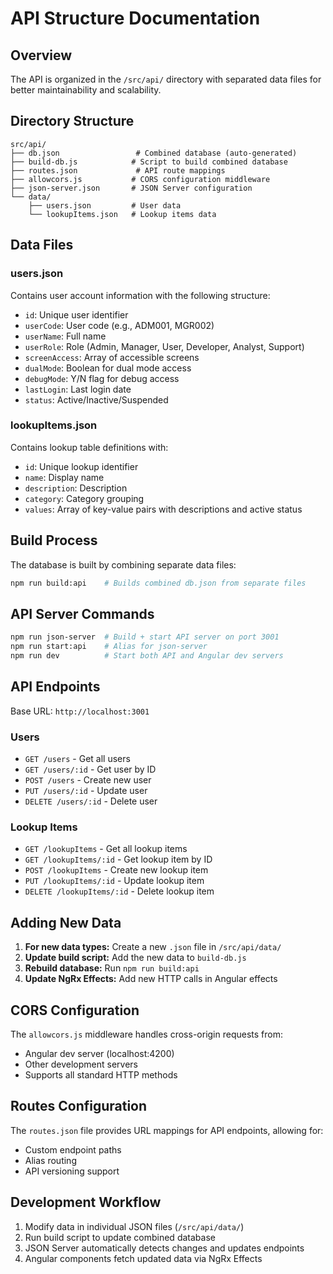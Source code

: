 # API Structure Documentation

## Overview
The API is organized in the `/src/api/` directory with separated data files for better maintainability and scalability.

## Directory Structure
```
src/api/
├── db.json                 # Combined database (auto-generated)
├── build-db.js            # Script to build combined database
├── routes.json             # API route mappings
├── allowcors.js           # CORS configuration middleware
├── json-server.json       # JSON Server configuration
└── data/
    ├── users.json         # User data
    └── lookupItems.json   # Lookup items data
```

## Data Files

### users.json
Contains user account information with the following structure:
- `id`: Unique user identifier
- `userCode`: User code (e.g., ADM001, MGR002)
- `userName`: Full name
- `userRole`: Role (Admin, Manager, User, Developer, Analyst, Support)
- `screenAccess`: Array of accessible screens
- `dualMode`: Boolean for dual mode access
- `debugMode`: Y/N flag for debug access
- `lastLogin`: Last login date
- `status`: Active/Inactive/Suspended

### lookupItems.json
Contains lookup table definitions with:
- `id`: Unique lookup identifier
- `name`: Display name
- `description`: Description
- `category`: Category grouping
- `values`: Array of key-value pairs with descriptions and active status

## Build Process

The database is built by combining separate data files:
```bash
npm run build:api    # Builds combined db.json from separate files
```

## API Server Commands

```bash
npm run json-server  # Build + start API server on port 3001
npm run start:api    # Alias for json-server
npm run dev          # Start both API and Angular dev servers
```

## API Endpoints

Base URL: `http://localhost:3001`

### Users
- `GET /users` - Get all users
- `GET /users/:id` - Get user by ID
- `POST /users` - Create new user
- `PUT /users/:id` - Update user
- `DELETE /users/:id` - Delete user

### Lookup Items
- `GET /lookupItems` - Get all lookup items
- `GET /lookupItems/:id` - Get lookup item by ID
- `POST /lookupItems` - Create new lookup item
- `PUT /lookupItems/:id` - Update lookup item
- `DELETE /lookupItems/:id` - Delete lookup item

## Adding New Data

1. **For new data types:** Create a new `.json` file in `/src/api/data/`
2. **Update build script:** Add the new data to `build-db.js`
3. **Rebuild database:** Run `npm run build:api`
4. **Update NgRx Effects:** Add new HTTP calls in Angular effects

## CORS Configuration

The `allowcors.js` middleware handles cross-origin requests from:
- Angular dev server (localhost:4200)
- Other development servers
- Supports all standard HTTP methods

## Routes Configuration

The `routes.json` file provides URL mappings for API endpoints, allowing for:
- Custom endpoint paths
- Alias routing
- API versioning support

## Development Workflow

1. Modify data in individual JSON files (`/src/api/data/`)
2. Run build script to update combined database
3. JSON Server automatically detects changes and updates endpoints
4. Angular components fetch updated data via NgRx Effects